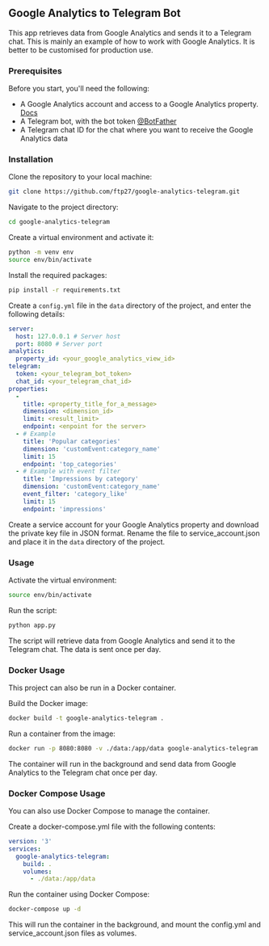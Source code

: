 ## Google Analytics to Telegram Bot

This app retrieves data from Google Analytics and sends it to a Telegram chat. This is mainly an example of how to work with Google Analytics. It is better to be customised for production use.

### Prerequisites

Before you start, you'll need the following:

- A Google Analytics account and access to a Google Analytics property. [Docs](https://developers.google.com/analytics/devguides/reporting/data/v1/quickstart-client-libraries#python)
- A Telegram bot, with the bot token [@BotFather](https://telegram.me/BotFather)
- A Telegram chat ID for the chat where you want to receive the Google Analytics data

### Installation

Clone the repository to your local machine:

```bash
git clone https://github.com/ftp27/google-analytics-telegram.git
```

Navigate to the project directory:

```bash
cd google-analytics-telegram
```

Create a virtual environment and activate it:

```bash
python -m venv env
source env/bin/activate
```

Install the required packages:

```bash
pip install -r requirements.txt
```

Create a `config.yml` file in the `data` directory of the project, and enter the following details:

```yaml
server:
  host: 127.0.0.1 # Server host
  port: 8080 # Server port
analytics:
  property_id: <your_google_analytics_view_id>
telegram:
  token: <your_telegram_bot_token>
  chat_id: <your_telegram_chat_id>
properties:
  - 
    title: <property_title_for_a_message>
    dimension: <dimension_id>
    limit: <result_limit>
    endpoint: <enpoint for the server>
  - # Example
    title: 'Popular categories'
    dimension: 'customEvent:category_name'
    limit: 15
    endpoint: 'top_categories'
  - # Example with event filter
    title: 'Impressions by category'
    dimension: 'customEvent:category_name'
    event_filter: 'category_like'
    limit: 15
    endpoint: 'impressions'
```

Create a service account for your Google Analytics property and download the private key file in JSON format. Rename the file to service_account.json and place it in the `data` directory of the project.

### Usage

Activate the virtual environment:

```bash
source env/bin/activate
```

Run the script:

```bash
python app.py
```

The script will retrieve data from Google Analytics and send it to the Telegram chat. The data is sent once per day.

### Docker Usage

This project can also be run in a Docker container.

Build the Docker image:

```bash
docker build -t google-analytics-telegram .
```

Run a container from the image:

```bash
docker run -p 8080:8080 -v ./data:/app/data google-analytics-telegram
```

The container will run in the background and send data from Google Analytics to the Telegram chat once per day.

### Docker Compose Usage

You can also use Docker Compose to manage the container.

Create a docker-compose.yml file with the following contents:

```yaml
version: '3'
services:
  google-analytics-telegram:
    build: .
    volumes:
      - ./data:/app/data
```

Run the container using Docker Compose:

```bash
docker-compose up -d
```

This will run the container in the background, and mount the config.yml and service_account.json files as volumes.
